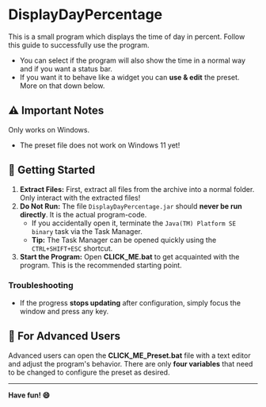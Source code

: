 # DisplayDayPercentage
This is a small program which displays the time of day in percent.
Follow this guide to successfully use the program.
- You can select if the program will also show the time in a normal way and if you want a status bar.
- If you want it to behave like a widget you can **use & edit** the preset. More on that down below.

## ⚠️ Important Notes
Only works on Windows.
- The preset file does not work on Windows 11 yet!

## 🚀 Getting Started
1. **Extract Files:** First, extract all files from the archive into a normal folder. Only interact with the extracted files!
2. **Do Not Run:** The file `DisplayDayPercentage.jar` should **never be run directly**. It is the actual program-code.
   - If you accidentally open it, terminate the `Java(TM) Platform SE binary` task via the Task Manager.
   - **Tip:** The Task Manager can be opened quickly using the `CTRL+SHIFT+ESC` shortcut.
3. **Start the Program:** Open **CLICK_ME.bat** to get acquainted with the program. This is the recommended starting point.

### Troubleshooting
- If the progress **stops updating** after configuration, simply focus the window and press any key.

## 🔧 For Advanced Users
Advanced users can open the **CLICK_ME_Preset.bat** file with a text editor and adjust the program's behavior. There are only **four variables** that need to be changed to configure the preset as desired.

---

**Have fun! 😄**
